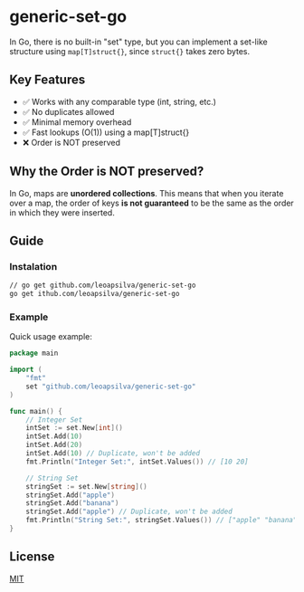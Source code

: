 # generic-set-go
In Go, there is no built-in "set" type, but you can implement a set-like structure using `map[T]struct{}`, since ``struct{}`` takes zero bytes.

## Key Features

- ✅ Works with any comparable type (int, string, etc.)
- ✅ No duplicates allowed
- ✅ Minimal memory overhead
- ✅ Fast lookups (O(1)) using a map[T]struct{}
- ❌ Order is NOT preserved

## Why the Order is NOT preserved?

In Go, maps are **unordered collections**. This means that when you iterate over a map, the order of keys **is not guaranteed** to be the same as the order in which they were inserted.

## Guide

### Instalation

```sh
// go get github.com/leoapsilva/generic-set-go
go get ithub.com/leoapsilva/generic-set-go
``` 

### Example

Quick usage example:

```go
package main

import (
    "fmt"
    set "github.com/leoapsilva/generic-set-go"
)

func main() {
	// Integer Set
	intSet := set.New[int]()
	intSet.Add(10)
	intSet.Add(20)
	intSet.Add(10) // Duplicate, won't be added
	fmt.Println("Integer Set:", intSet.Values()) // [10 20]

	// String Set
	stringSet := set.New[string]()
	stringSet.Add("apple")
	stringSet.Add("banana")
	stringSet.Add("apple") // Duplicate, won't be added
	fmt.Println("String Set:", stringSet.Values()) // ["apple" "banana"]
}
``` 

## License
[MIT](LICENSE)